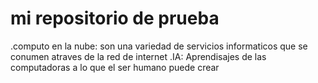 # mi repositorio de prueba

.computo en la nube: son una variedad de servicios informaticos que se conumen atraves de la red de internet
.IA: Aprendisajes de las computadoras a lo que el ser humano puede crear
